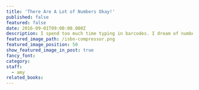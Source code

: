 ```yaml
---
title: 'There Are A Lot of Numbers Okay!'
published: false
featured: false
date: 2016-09-01T09:00:00.000Z
description: I spend too much time typing in barcodes. I dream of numbers that start with 9-7-8.
featured_image_path: /isbn-compressor.png
featured_image_position: 50
show_featured_image_in_post: true
fancy_font:
category:
staff:
  - amy
related_books:
---
```



